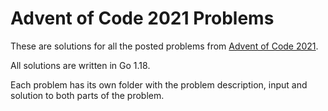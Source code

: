 Advent of Code 2021 Problems
============================

These are solutions for all the posted problems from [Advent of Code 2021](https://adventofcode.com/2021).

All solutions are written in Go 1.18.

Each problem has its own folder with the problem description, input and solution to both parts of the problem.
